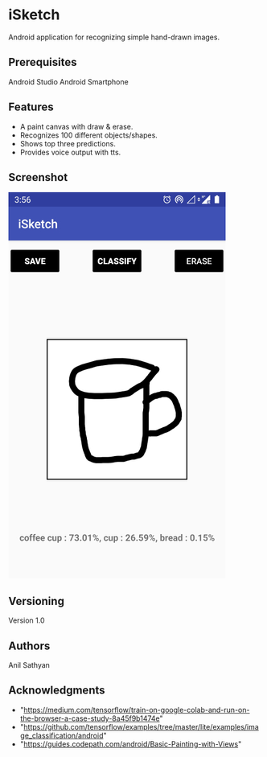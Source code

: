 # iSketch

Android application for recognizing simple hand-drawn images.

## Prerequisites

Android Studio
Android Smartphone

## Features

* A paint canvas with draw & erase.
* Recognizes 100 different objects/shapes.
* Shows top three predictions.
* Provides voice output with tts.

## Screenshot

![Screenshot](isketch_screenshot1.jpg)


## Versioning

Version 1.0

## Authors

Anil Sathyan

## Acknowledgments
* "https://medium.com/tensorflow/train-on-google-colab-and-run-on-the-browser-a-case-study-8a45f9b1474e"
* "https://github.com/tensorflow/examples/tree/master/lite/examples/image_classification/android"
* "https://guides.codepath.com/android/Basic-Painting-with-Views"

